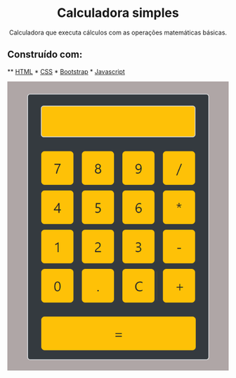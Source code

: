 <h1 align="center">
  Calculadora simples 
</h1>
<p align="center">
  Calculadora que executa cálculos com as operações matemáticas básicas.
</p>


  






## Construído com: 
** [HTML](https://www.w3schools.com/html/default.asp) * [CSS](https://maven.apache.org/) * [Bootstrap](https://getbootstrap.com/) * [Javascript](https://developer.mozilla.org/pt-BR/docs/Aprender/Getting_started_with_the_web/JavaScript_basico)







  ![](https://github.com/carlosuhlmann/calculadora/blob/master/calc.gif)













 


